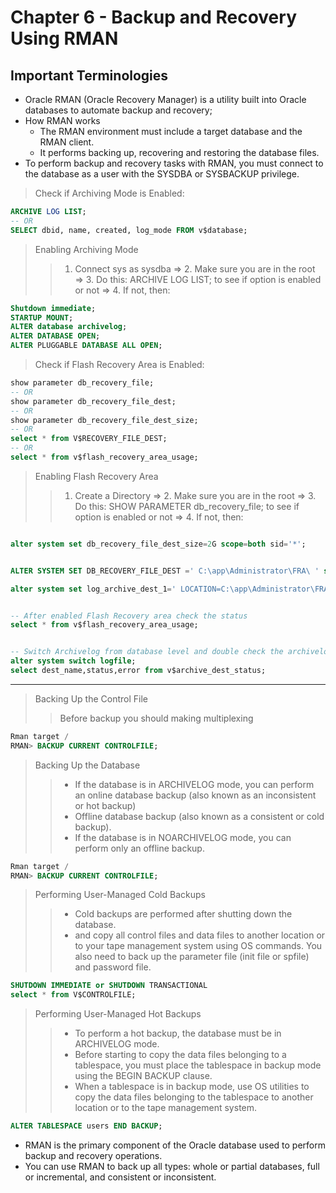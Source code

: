 # Chapter 6 - Backup and Recovery Using RMAN

## Important Terminologies

- Oracle RMAN (Oracle Recovery Manager) is a utility built into Oracle databases to automate backup and recovery;
- How RMAN works
  - The RMAN environment must include a target database and the RMAN client.
  - It performs backing up, recovering and restoring the database files.
- To perform backup and recovery tasks with RMAN, you must connect to the database as a user with the SYSDBA or SYSBACKUP privilege.

> Check if Archiving Mode is Enabled:

```sql
ARCHIVE LOG LIST;
-- OR
SELECT dbid, name, created, log_mode FROM v$database;
```

> Enabling Archiving Mode
>
> > 1. Connect sys as sysdba => 2. Make sure you are in the root => 3. Do this: ARCHIVE LOG LIST; to see if option is enabled or not => 4. If not, then:

```sql
Shutdown immediate;
STARTUP MOUNT;
ALTER database archivelog;
ALTER DATABASE OPEN;
ALTER PLUGGABLE DATABASE ALL OPEN;
```

> Check if Flash Recovery Area is Enabled:

```sql
show parameter db_recovery_file;
-- OR
show parameter db_recovery_file_dest;
-- OR
show parameter db_recovery_file_dest_size;
-- OR
select * from V$RECOVERY_FILE_DEST;
-- OR
select * from v$flash_recovery_area_usage;
```

> Enabling Flash Recovery Area
>
> > 1. Create a Directory => 2. Make sure you are in the root => 3. Do this: SHOW PARAMETER db_recovery_file; to see if option is enabled or not => 4. If not, then:

```sql

alter system set db_recovery_file_dest_size=2G scope=both sid='*';


ALTER SYSTEM SET DB_RECOVERY_FILE_DEST =' C:\app\Administrator\FRA\ ' scope=both sid='*';

alter system set log_archive_dest_1=' LOCATION=C:\app\Administrator\FRA1\ ' scope=both;


-- After enabled Flash Recovery area check the status
select * from v$flash_recovery_area_usage;


-- Switch Archivelog from database level and double check the archivelog
alter system switch logfile;
select dest_name,status,error from v$archive_dest_status;
```

---

> Backing Up the Control File
>
> > Before backup you should making multiplexing

```sql
Rman target /
RMAN> BACKUP CURRENT CONTROLFILE;
```

> Backing Up the Database
>
> > - If the database is in ARCHIVELOG mode, you can perform an online database backup (also known as an inconsistent or hot backup)
> > - Offline database backup (also known as a consistent or cold backup).
> > - If the database is in NOARCHIVELOG mode, you can perform only an offline backup.

```sql
Rman target /
RMAN> BACKUP CURRENT CONTROLFILE;
```

> Performing User-Managed Cold Backups
>
> > - Cold backups are performed after shutting down the database.
> > - and copy all control files and data files to another location or to your tape management system using OS commands. You also need to back up the parameter file (init file or spfile) and password file.

```sql
SHUTDOWN IMMEDIATE or SHUTDOWN TRANSACTIONAL
select * from V$CONTROLFILE;
```

> Performing User-Managed Hot Backups
>
> > - To perform a hot backup, the database must be in ARCHIVELOG mode.
> > - Before starting to copy the data files belonging to a tablespace, you must place the tablespace in backup mode using the BEGIN BACKUP clause.
> > - When a tablespace is in backup mode, use OS utilities to copy the data files belonging to the tablespace to another location or to the tape management system.

```sql
ALTER TABLESPACE users END BACKUP;
```

- RMAN is the primary component of the Oracle database used to perform backup and recovery operations.
- You can use RMAN to back up all types: whole or partial databases, full or incremental, and consistent or inconsistent.
